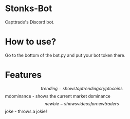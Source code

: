# Stonks-Bot
Capttrade's Discord bot.


# How to use?
Go to the bottom of the bot.py and put your bot token there.

# Features
$$trending - shows top trending crypto coins
$$mdominance - shows the current market dominance
$$newbie - shows videos for new traders
$$joke - throws a jokie!
